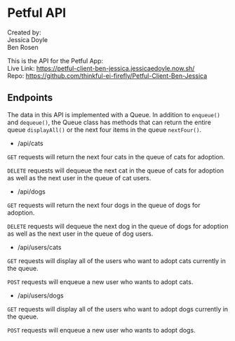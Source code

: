 # Petful API

Created by:  
Jessica Doyle  
Ben Rosen

This is the API for the Petful App:  
Live Link: https://petful-client-ben-jessica.jessicaedoyle.now.sh/  
Repo: https://github.com/thinkful-ei-firefly/Petful-Client-Ben-Jessica

## Endpoints

The data in this API is implemented with a Queue. In addition to `enqueue()` and `dequeue()`, the Queue class has methods that can return the entire queue `displayAll()` or the next four items in the queue `nextFour()`.

- /api/cats

`GET` requests will return the next four cats in the queue of cats for adoption.

`DELETE` requests will dequeue the next cat in the queue of cats for adoption as well as the next user in the queue of cat users.

- /api/dogs

`GET` requests will return the next four dogs in the queue of dogs for adoption.

`DELETE` requests will dequeue the next dog in the queue of dogs for adoption as well as the next user in the queue of dog users.

- /api/users/cats

`GET` requests will display all of the users who want to adopt cats currently in the queue.

`POST` requests will enqueue a new user who wants to adopt cats.

- /api/users/dogs

`GET` requests will display all of the users who want to adopt dogs currently in the queue.

`POST` requests will enqueue a new user who wants to adopt dogs.
